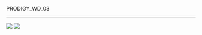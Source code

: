 PRODIGY_WD_03
<hr>
<img align = "center" src="https://i.imgur.com/Exi1Aha.png">

<img align = "center" src="https://i.imgur.com/ffMAEft.png">
